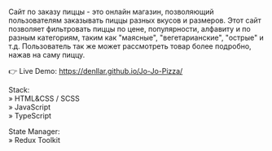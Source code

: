 Сайт по заказу пиццы - это онлайн магазин, позволяющий пользователям заказывать пиццы разных вкусов и размеров. Этот сайт позволяет фильтровать пиццы по цене, популярности, алфавиту и по разным категориям, таким как "маясные", "вегетарианские", "острые" и т.д. Пользователь так же может рассмотреть товар более подробно, нажав на саму пиццу.

👉 Live Demo: https://denllar.github.io/Jo-Jo-Pizza/

Stack:  
» HTML&CSS / SCSS  
» JavaScript  
» TypeScript

State Manager:  
» Redux Toolkit
